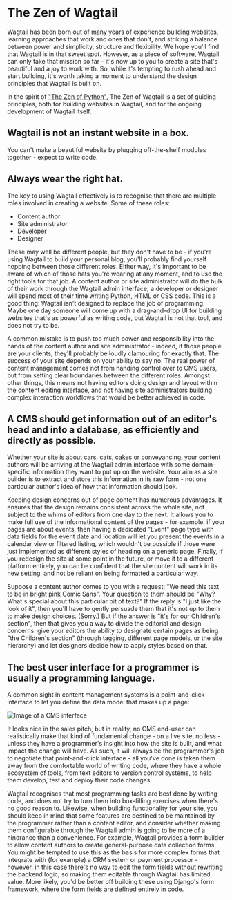 # The Zen of Wagtail

Wagtail has been born out of many years of experience building websites, learning approaches that work and ones that don't, and striking a balance between power and simplicity, structure and flexibility. We hope you'll find that Wagtail is in that sweet spot. However, as a piece of software, Wagtail can only take that mission so far - it's now up to you to create a site that's beautiful and a joy to work with. So, while it's tempting to rush ahead and start building, it's worth taking a moment to understand the design principles that Wagtail is built on.

In the spirit of ["The Zen of Python"](https://www.python.org/dev/peps/pep-0020/), The Zen of Wagtail is a set of guiding principles, both for building websites in Wagtail, and for the ongoing development of Wagtail itself.

## Wagtail is not an instant website in a box.

You can't make a beautiful website by plugging off-the-shelf modules together - expect to write code.

## Always wear the right hat.

The key to using Wagtail effectively is to recognise that there are multiple roles involved in creating a website. Some of these roles: 
- Content author
- Site administrator
- Developer
- Designer

These may well be different people, but they don't have to be - if you're using Wagtail to build your personal blog, you'll probably find yourself hopping between those different roles. Either way, it's important to be aware of which of those hats you're wearing at any moment, and to use the right tools for that job. A content author or site administrator will do the bulk of their work through the Wagtail admin interface; a developer or designer will spend most of their time writing Python, HTML or CSS code. This is a good thing: Wagtail isn't designed to replace the job of programming. Maybe one day someone will come up with a drag-and-drop UI for building websites that's as powerful as writing code, but Wagtail is not that tool, and does not try to be.

A common mistake is to push too much power and responsibility into the hands of the content author and site administrator - indeed, if those people are your clients, they'll probably be loudly clamouring for exactly that. The success of your site depends on your ability to say no. The real power of content management comes not from handing control over to CMS users, but from setting clear boundaries between the different roles. Amongst other things, this means not having editors doing design and layout within the content editing interface, and not having site administrators building complex interaction workflows that would be better achieved in code.

## A CMS should get information out of an editor's head and into a database, as efficiently and directly as possible.

Whether your site is about cars, cats, cakes or conveyancing, your content authors will be arriving at the Wagtail admin interface with some domain-specific information they want to put up on the website. Your aim as a site builder is to extract and store this information in its raw form - not one particular author's idea of how that information should look.

Keeping design concerns out of page content has numerous advantages. It ensures that the design remains consistent across the whole site, not subject to the whims of editors from one day to the next. It allows you to make full use of the informational content of the pages - for example, if your pages are about events, then having a dedicated "Event" page type with data fields for the event date and location will let you present the events in a calendar view or filtered listing, which wouldn't be possible if those were just implemented as different styles of heading on a generic page. Finally, if you redesign the site at some point in the future, or move it to a different platform entirely, you can be confident that the site content will work in its new setting, and not be reliant on being formatted a particular way.

Suppose a content author comes to you with a request: "We need this text to be in bright pink Comic Sans". Your question to them should be "Why? What's special about this particular bit of text?" If the reply is "I just like the look of it", then you'll have to gently persuade them that it's not up to them to make design choices. (Sorry.) But if the answer is "it's for our Children's section", then that gives you a way to divide the editorial and design concerns: give your editors the ability to designate certain pages as being "the Children's section" (through tagging, different page models, or the site hierarchy) and let designers decide how to apply styles based on that.

## The best user interface for a programmer is usually a programming language.

A common sight in content management systems is a point-and-click interface to let you define the data model that makes up a page:

![Image of a CMS interface](../_static/images/drupal_content_type.png)

It looks nice in the sales pitch, but in reality, no CMS end-user can realistically make that kind of fundamental change - on a live site, no less - unless they have a programmer's insight into how the site is built, and what impact the change will have. As such, it will always be the programmer's job to negotiate that point-and-click interface - all you've done is taken them away from the comfortable world of writing code, where they have a whole ecosystem of tools, from text editors to version control systems, to help them develop, test and deploy their code changes.

Wagtail recognises that most programming tasks are best done by writing code, and does not try to turn them into box-filling exercises when there's no good reason to. Likewise, when building functionality for your site, you should keep in mind that some features are destined to be maintained by the programmer rather than a content editor, and consider whether making them configurable through the Wagtail admin is going to be more of a hindrance than a convenience. For example, Wagtail provides a form builder to allow content authors to create general-purpose data collection forms. You might be tempted to use this as the basis for more complex forms that integrate with (for example) a CRM system or payment processor - however, in this case there's no way to edit the form fields without rewriting the backend logic, so making them editable through Wagtail has limited value. More likely, you'd be better off building these using Django's form framework, where the form fields are defined entirely in code.
